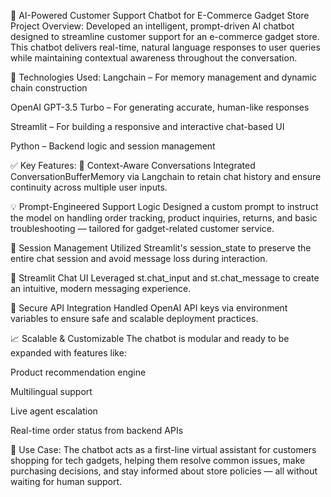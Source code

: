 💬 AI-Powered Customer Support Chatbot for E-Commerce Gadget Store
Project Overview:
Developed an intelligent, prompt-driven AI chatbot designed to streamline customer support for an e-commerce gadget store. This chatbot delivers real-time, natural language responses to user queries while maintaining contextual awareness throughout the conversation.

🔧 Technologies Used:
Langchain – For memory management and dynamic chain construction

OpenAI GPT-3.5 Turbo – For generating accurate, human-like responses

Streamlit – For building a responsive and interactive chat-based UI

Python – Backend logic and session management

✅ Key Features:
🧠 Context-Aware Conversations
Integrated ConversationBufferMemory via Langchain to retain chat history and ensure continuity across multiple user inputs.

💡 Prompt-Engineered Support Logic
Designed a custom prompt to instruct the model on handling order tracking, product inquiries, returns, and basic troubleshooting — tailored for gadget-related customer service.

🧾 Session Management
Utilized Streamlit's session_state to preserve the entire chat session and avoid message loss during interaction.

💬 Streamlit Chat UI
Leveraged st.chat_input and st.chat_message to create an intuitive, modern messaging experience.

🔐 Secure API Integration
Handled OpenAI API keys via environment variables to ensure safe and scalable deployment practices.

📈 Scalable & Customizable
The chatbot is modular and ready to be expanded with features like:

Product recommendation engine

Multilingual support

Live agent escalation

Real-time order status from backend APIs

🧠 Use Case:
The chatbot acts as a first-line virtual assistant for customers shopping for tech gadgets, helping them resolve common issues, make purchasing decisions, and stay informed about store policies — all without waiting for human support.

